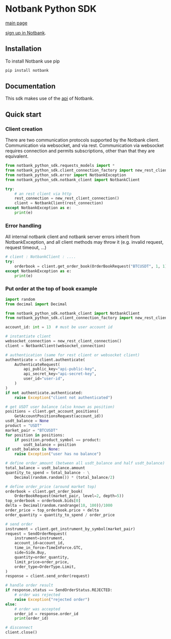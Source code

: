 # Notbank Python SDK

[main page](https://notbank.exchange)

[sign up in Notbank](https://www.cryptomkt.com/account/register).

## Installation

To install Notbank use pip

```bash
pip install notbank
```

## Documentation

This sdk makes use of the [api](https://apidoc.notbank.exchange) of Notbank.

## Quick start

### Client creation

There are two communication protocols supported by the Notbank client. Communication via websocket, and via rest. Communication via websocket requires connection and permits subscriptions, other than that they are equivalent.

```python
from notbank_python_sdk.requests_models import *
from notbank_python_sdk.client_connection_factory import new_rest_client_connection
from notbank_python_sdk.error import NotbankException
from notbank_python_sdk.notbank_client import NotbankClient

try:
    # an rest client via http
    rest_connection = new_rest_client_connection()
    client = NotbankClient(rest_connection)
except NotbankException as e:
    print(e)
```

### Error handling

All internal notbank client and notbank server errors inherit from NotbankException, and all client methods may throw it (e.g. invalid request, request timeout, ...)

```python
# client : NotbankClient : ....
try:
    orderbook = client.get_order_book(OrderBookRequest("BTCUSDT", 1, 1))
except NotbankException as e:
    print(e)
```

### Put order at the top of book example

```python
import random
from decimal import Decimal

from notbank_python_sdk.notbank_client import NotbankClient
from notbank_python_sdk.client_connection_factory import new_rest_client_connection

account_id: int = 13  # must be user account id

# instantiate client
websocket_connection = new_rest_client_connection()
client = NotbankClient(websocket_connection)

# authentication (same for rest client or websocket client)
authenticate = client.authenticate(
    AuthenticateRequest(
        api_public_key="api-public-key",
        api_secret_key="api-secret-key",
        user_id="user-id",
    )
)
if not authenticate.authenticated:
    raise Exception("client not authenticated")

# get USDT user balance (also known as position)
positions = client.get_account_positions(
    GetAccountPositionsRequest(account_id))
usdt_balance = None
product = "USDT"
market_pair = "BTCUSDT"
for position in positions:
    if position.product_symbol == product:
        usdt_balance = position
if usdt_balance is None:
    raise Exception("user has no balance")

# define order_amount (between all usdt_balance and half usdt_balance)
total_balance = usdt_balance.amount
quantity_to_spend = total_balance - \
    Decimal(random.random()) * (total_balance/2)

# define order_price (around market top)
orderbook = client.get_order_book(
    OrderBookRequest(market_pair, level=2, depth=5))
top_orderbook = orderbook.bids[0]
delta = Decimal(random.randrange(10, 100))/1000
order_price = top_orderbook.price + delta
order_quantity = quantity_to_spend / order_price

# send order
instrument = client.get_instrument_by_symbol(market_pair)
request = SendOrderRequest(
    instrument=instrument,
    account_id=account_id,
    time_in_force=TimeInForce.GTC,
    side=Side.Buy,
    quantity=order_quantity,
    limit_price=order_price,
    order_type=OrderType.Limit,
)
response = client.send_order(request)

# handle order result
if response.status == SendOrderStatus.REJECTED:
    # order was rejected
    raise Exception("rejected order")
else:
    # order was accepted
    order_id = response.order_id
    print(order_id)

# disconnect
client.close()
```